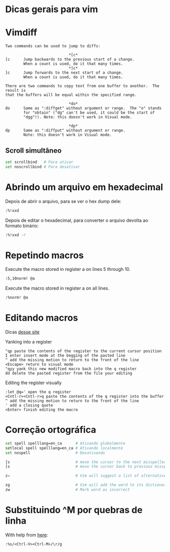 # Dicas gerais para vim

# Vimdiff

    Two commands can be used to jump to diffs:

                                *[c*
    [c		Jump backwards to the previous start of a change.
            When a count is used, do it that many times.
                                *]c*
    ]c		Jump forwards to the next start of a change.
            When a count is used, do it that many times.

    There are two commands to copy text from one buffer to another.  The result is
    that the buffers will be equal within the specified range.

                                *do*
    do		Same as ":diffget" without argument or range.  The "o" stands
            for "obtain" ("dg" can't be used, it could be the start of
            "dgg"!). Note: this doesn't work in Visual mode.

                                *dp*
    dp		Same as ":diffput" without argument or range.
            Note: this doesn't work in Visual mode.

## Scroll simultâneo

~~~ Bash
set scrollbind   # Para ativar
set noscrollbind # Para desativar
~~~

# Abrindo um arquivo em hexadecimal

Depois de abrir o arquivo, para se ver o hex dump dele:

~~~ Bash
:%!xxd
~~~

Depois de editar o hexadecimal, para converter o arquivo devolta ao formato binário:

~~~ Bash
:%!xxd -r
~~~

# Repetindo macros

Execute the macro stored in register a on lines 5 through 10.

~~~ Bash
:5,10norm! @a
~~~

Execute the macro stored in register a on all lines.

~~~ Bash
:%norm! @a
~~~

# Editando macros

Dicas [desse site](https://robots.thoughtbot.com/how-to-edit-an-existing-vim-macro)

Yanking into a register

    "qp paste the contents of the register to the current cursor position
    I enter insert mode at the begging of the pasted line
    ^ add the missing motion to return to the front of the line
    <Escape> return to visual mode
    "qyy yank this new modified macro back into the q register
    dd delete the pasted register from the file your editing

Editing the register visually

    :let @q=' open the q register
    <Cntl-r><Cntl-r>q paste the contents of the q register into the buffer
    ^ add the missing motion to return to the front of the line
    ' add a closing quote
    <Enter> finish editing the macro

# Correção ortográfica

~~~ Bash
set spell spelllang=en_ca      # Ativando globalmente
setlocal spell spelllang=en_ca # Ativando localmente
set nospell                    # Desativando

]s                             # move the cursor to the next misspelled word
[s                             # move the cursor back to previous misspelled words.

z=                             # Vim will suggest a list of alternatives that it thinks may be correct

zg                             # Vim will add the word to its dictionary
zw                             # Mark word as incorrect
~~~

# Substituindo ^M por quebras de linha

With help from [here](http://stackoverflow.com/questions/811193/how-to-convert-the-m-linebreak-to-normal-linebreak-in-a-file-opened-in-vim):

    :%s/<Ctrl-V><Ctrl-M>/\r/g
